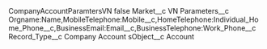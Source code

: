 <?xml version="1.0" encoding="UTF-8"?>
<CustomMetadata xmlns="http://soap.sforce.com/2006/04/metadata" xmlns:xsi="http://www.w3.org/2001/XMLSchema-instance" xmlns:xsd="http://www.w3.org/2001/XMLSchema">
    <label>CompanyAccountParamtersVN</label>
    <protected>false</protected>
    <values>
        <field>Market__c</field>
        <value xsi:type="xsd:string">VN</value>
    </values>
    <values>
        <field>Parameters__c</field>
        <value xsi:type="xsd:string">Orgname:Name,MobileTelephone:Mobile__c,HomeTelephone:Individual_Home_Phone__c,BusinessEmail:Email__c,BusinessTelephone:Work_Phone__c</value>
    </values>
    <values>
        <field>Record_Type__c</field>
        <value xsi:type="xsd:string">Company Account</value>
    </values>
    <values>
        <field>sObject__c</field>
        <value xsi:type="xsd:string">Account</value>
    </values>
</CustomMetadata>
